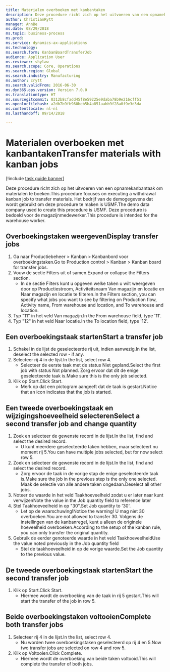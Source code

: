 ```yaml
--- 
title: Materialen overboeken met kanbantaken
description: Deze procedure richt zich op het uitvoeren van een opnamekanbantaak om materialen te boeken.
author: ChristianRytt
manager: AnnBe
ms.date: 08/29/2018
ms.topic: business-process
ms.prod: 
ms.service: dynamics-ax-applications
ms.technology: 
ms.search.form: KanbanBoardTransferJob
audience: Application User
ms.reviewer: shylaw
ms.search.scope: Core, Operations
ms.search.region: Global
ms.search.industry: Manufacturing
ms.author: crytt
ms.search.validFrom: 2016-06-30
ms.dyn365.ops.version: Version 7.0.0
ms.translationtype: HT
ms.sourcegitcommit: 0312b8cfadd45f8e59225e9daba78b9e216cff51
ms.openlocfilehash: a2db7b9fb960beb5b4a851aabb9f28a0f9e3d3da
ms.contentlocale: nl-nl
ms.lasthandoff: 09/14/2018

---
```

# <a name="transfer-materials-with-kanban-jobs"></a><span data-ttu-id="3e2b4-103">Materialen overboeken met kanbantaken</span><span class="sxs-lookup"><span data-stu-id="3e2b4-103">Transfer materials with kanban jobs</span></span>

[!include [task guide banner](../../includes/task-guide-banner.md)]

<span data-ttu-id="3e2b4-104">Deze procedure richt zich op het uitvoeren van een opnamekanbantaak om materialen te boeken.</span><span class="sxs-lookup"><span data-stu-id="3e2b4-104">This procedure focuses on executing a withdrawal kanban job to transfer materials.</span></span> <span data-ttu-id="3e2b4-105">Het bedrijf van de demogegevens dat wordt gebruikt om deze procedure te maken is USMF.</span><span class="sxs-lookup"><span data-stu-id="3e2b4-105">The demo data company used to create this procedure is USMF.</span></span> <span data-ttu-id="3e2b4-106">Deze procedure is bedoeld voor de magazijnmedewerker.</span><span class="sxs-lookup"><span data-stu-id="3e2b4-106">This procedure is intended for the warehouse worker.</span></span>


## <a name="display-transfer-jobs"></a><span data-ttu-id="3e2b4-107">Overboekingstaken weergeven</span><span class="sxs-lookup"><span data-stu-id="3e2b4-107">Display transfer jobs</span></span>
1. <span data-ttu-id="3e2b4-108">Ga naar Productiebeheer > Kanban > Kanbanbord voor overboekingstaken.</span><span class="sxs-lookup"><span data-stu-id="3e2b4-108">Go to Production control > Kanban > Kanban board for transfer jobs.</span></span>
2. <span data-ttu-id="3e2b4-109">Vouw de sectie Filters uit of samen.</span><span class="sxs-lookup"><span data-stu-id="3e2b4-109">Expand or collapse the Filters section.</span></span>
    * <span data-ttu-id="3e2b4-110">In de sectie Filters kunt u opgeven welke taken u wilt weergeven door op Productiestroom, Activiteitsnaam Van magazijn en locatie en Naar magazijn en locatie te filteren.</span><span class="sxs-lookup"><span data-stu-id="3e2b4-110">In the Filters section, you can specify what jobs you want to see by filtering on Production flow, Activity name, From warehouse and location, and To warehouse and location.</span></span>  
3. <span data-ttu-id="3e2b4-111">Typ "11" in het veld Van magazijn.</span><span class="sxs-lookup"><span data-stu-id="3e2b4-111">In the From warehouse field, type '11'.</span></span>
4. <span data-ttu-id="3e2b4-112">Typ "12" in het veld Naar locatie.</span><span class="sxs-lookup"><span data-stu-id="3e2b4-112">In the To location field, type '12'.</span></span>

## <a name="start-a-transfer-job"></a><span data-ttu-id="3e2b4-113">Een overboekingstaak starten</span><span class="sxs-lookup"><span data-stu-id="3e2b4-113">Start a transfer job</span></span>
1. <span data-ttu-id="3e2b4-114">Schakel in de lijst de geselecteerde rij uit, indien aanwezig.</span><span class="sxs-lookup"><span data-stu-id="3e2b4-114">In the list, deselect the selected row - if any.</span></span>
2. <span data-ttu-id="3e2b4-115">Selecteer rij 4 in de lijst.</span><span class="sxs-lookup"><span data-stu-id="3e2b4-115">In the list, select row 4.</span></span>
    * <span data-ttu-id="3e2b4-116">Selecteer de eerste taak met de status Niet gepland.</span><span class="sxs-lookup"><span data-stu-id="3e2b4-116">Select the first job with status Not planned.</span></span> <span data-ttu-id="3e2b4-117">Zorg ervoor dat dit de enige geselecteerde taak is.</span><span class="sxs-lookup"><span data-stu-id="3e2b4-117">Make sure this is the only job selected.</span></span>  
3. <span data-ttu-id="3e2b4-118">Klik op Start.</span><span class="sxs-lookup"><span data-stu-id="3e2b4-118">Click Start.</span></span>
    * <span data-ttu-id="3e2b4-119">Merk op dat een pictogram aangeeft dat de taak is gestart.</span><span class="sxs-lookup"><span data-stu-id="3e2b4-119">Notice that an icon indicates that the job is started.</span></span>  

## <a name="select-a-second-transfer-job-and-change-quantity"></a><span data-ttu-id="3e2b4-120">Een tweede overboekingstaak en wijzigingshoeveelheid selecteren</span><span class="sxs-lookup"><span data-stu-id="3e2b4-120">Select a second transfer job and change quantity</span></span>
1. <span data-ttu-id="3e2b4-121">Zoek en selecteer de gewenste record in de lijst.</span><span class="sxs-lookup"><span data-stu-id="3e2b4-121">In the list, find and select the desired record.</span></span>
    * <span data-ttu-id="3e2b4-122">U kunt meerdere geselecteerde taken hebben, maar selecteert nu moment rij 5.</span><span class="sxs-lookup"><span data-stu-id="3e2b4-122">You can have multiple jobs selected, but for now select row 5.</span></span>  
2. <span data-ttu-id="3e2b4-123">Zoek en selecteer de gewenste record in de lijst.</span><span class="sxs-lookup"><span data-stu-id="3e2b4-123">In the list, find and select the desired record.</span></span>
    * <span data-ttu-id="3e2b4-124">Zorg ervoor de taak in de vorige stap de enige geselecteerde taak is.</span><span class="sxs-lookup"><span data-stu-id="3e2b4-124">Make sure the job in the previous step is the only one selected.</span></span> <span data-ttu-id="3e2b4-125">Maak de selectie van alle andere taken ongedaan.</span><span class="sxs-lookup"><span data-stu-id="3e2b4-125">Deselect all other jobs.</span></span>  
3. <span data-ttu-id="3e2b4-126">Noteer de waarde in het veld Taakhoeveelheid zodat u er later naar kunt verwijzen</span><span class="sxs-lookup"><span data-stu-id="3e2b4-126">Note the value in the Job quantity field to reference later</span></span>
4. <span data-ttu-id="3e2b4-127">Stel Taakhoeveelheid in op "30".</span><span class="sxs-lookup"><span data-stu-id="3e2b4-127">Set Job quantity to '30'.</span></span>
    * <span data-ttu-id="3e2b4-128">Let op de waarschuwing!</span><span class="sxs-lookup"><span data-stu-id="3e2b4-128">Notice the warning!</span></span> <span data-ttu-id="3e2b4-129">U mag niet 30 overboeken.</span><span class="sxs-lookup"><span data-stu-id="3e2b4-129">You are not allowed to transfer 30.</span></span> <span data-ttu-id="3e2b4-130">Volgens de instellingen van de kanbanregel, kunt u alleen de originele hoeveelheid overboeken.</span><span class="sxs-lookup"><span data-stu-id="3e2b4-130">According to the setup of the kanban rule, you can only transfer the original quantity.</span></span>  
5. <span data-ttu-id="3e2b4-131">Gebruik de eerder genoteerde waarde in het veld Taakhoeveelheid</span><span class="sxs-lookup"><span data-stu-id="3e2b4-131">Use the value noted previously in the Job quantity field</span></span>
    * <span data-ttu-id="3e2b4-132">Stel de taakhoeveelheid in op de vorige waarde.</span><span class="sxs-lookup"><span data-stu-id="3e2b4-132">Set the Job quantity to the previous value.</span></span>  

## <a name="start-the-second-transfer-job"></a><span data-ttu-id="3e2b4-133">De tweede overboekingstaak starten</span><span class="sxs-lookup"><span data-stu-id="3e2b4-133">Start the second transfer job</span></span>
1. <span data-ttu-id="3e2b4-134">Klik op Start.</span><span class="sxs-lookup"><span data-stu-id="3e2b4-134">Click Start.</span></span>
    * <span data-ttu-id="3e2b4-135">Hiermee wordt de overboeking van de taak in rij 5 gestart.</span><span class="sxs-lookup"><span data-stu-id="3e2b4-135">This will start the transfer of the job in row 5.</span></span>  

## <a name="complete-both-transfer-jobs"></a><span data-ttu-id="3e2b4-136">Beide overboekingstaken voltooien</span><span class="sxs-lookup"><span data-stu-id="3e2b4-136">Complete both transfer jobs</span></span>
1. <span data-ttu-id="3e2b4-137">Selecteer rij 4 in de lijst.</span><span class="sxs-lookup"><span data-stu-id="3e2b4-137">In the list, select row 4.</span></span>
    * <span data-ttu-id="3e2b4-138">Nu worden twee overboekingstaken geselecteerd op rij 4 en 5.</span><span class="sxs-lookup"><span data-stu-id="3e2b4-138">Now two transfer jobs are selected on row 4 and row 5.</span></span>  
2. <span data-ttu-id="3e2b4-139">Klik op Voltooien.</span><span class="sxs-lookup"><span data-stu-id="3e2b4-139">Click Complete.</span></span>
    * <span data-ttu-id="3e2b4-140">Hiermee wordt de overboeking van beide taken voltooid.</span><span class="sxs-lookup"><span data-stu-id="3e2b4-140">This will complete the transfer of both jobs.</span></span>  


